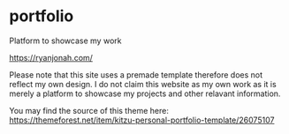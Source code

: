 # portfolio
Platform to showcase my work  

https://ryanjonah.com/

Please note that this site uses a premade template therefore does not reflect my own design. I do not claim this website as my own work as it is merely a platform to showcase my projects and other relavant information.

You may find the source of this theme here: https://themeforest.net/item/kitzu-personal-portfolio-template/26075107
